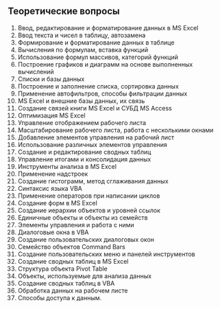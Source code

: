 Теоретические вопросы
------------------------------------

1. Ввод, редактирование и форматирование данных в MS Excel
2. Ввод текста и чисел в таблицу, автозамена
3. Формирование и форматирование данных в таблице
4. Вычисления по формулам,  вставка функций
5. Использование формул массивов, категорий функций
6. Построение графиков и диаграмм на основе выполненных вычислений
7. Списки и базы данных
8. Построение и заполнение списка, сортировка данных
9. Применение автофильтров, способы фильтрации данных
10. MS Excel и внешние базы данных, их связь
11. Создание связей книги  MS Excel и СУБД MS Access
12. Оптимизация MS Excel
13. Управление отображением рабочего листа
14. Масштабирование рабочего листа, работа с несколькими окнами
15. Добавление элементов управления на рабочий лист
16. Использование различных элементов управления
17. Создание и редактирование сводных таблиц
18. Управление итогами и консолидация данных
19. Инструменты анализа в MS Excel
20. Применение надстроек
21. Создание гистограмм, метод сглаживания данных
22. Синтаксис языка VBA
23. Применение операторов при написании циклов
24. Создание форм в MS Excel
25. Создание иерархии объектов и уровней ссылок
26. Единичные объекты и объекты из семейств
27. Элементы управления и работа с ними
28. Диалоговые окна в VBA
29. Создание пользовательских диалоговых окон
30. Семейство объектов Command Bars
31. Создание пользовательских меню и панелей инструментов
32. Создание сводных таблиц в MS Excel
33. Структура объекта Pivot Table
34. Объекты, используемые для анализа данных
35. Создание сводных таблиц в VBA
36. Обработка данных на рабочем листе
37. Способы доступа к данным. 